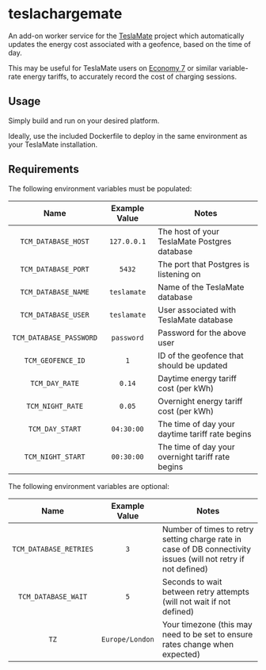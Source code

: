 # teslachargemate
An add-on worker service for the [TeslaMate](https://github.com/adriankumpf/teslamate) project which automatically updates the energy cost associated with a geofence, based on the time of day.

This may be useful for TeslaMate users on [Economy 7](https://en.wikipedia.org/wiki/Economy_7) or similar variable-rate energy tariffs, to accurately record the cost of charging sessions.

## Usage

Simply build and run on your desired platform.

Ideally, use the included Dockerfile to deploy in the same environment as your TeslaMate installation.

## Requirements

The following environment variables must be populated:

| Name                     | Example Value       | Notes                                             |
|:------------------------:|:-------------------:|---------------------------------------------------|
| `TCM_DATABASE_HOST`      | `127.0.0.1`         | The host of your TeslaMate Postgres database      |
| `TCM_DATABASE_PORT`      | `5432`              | The port that Postgres is listening on            |
| `TCM_DATABASE_NAME`      | `teslamate`         | Name of the TeslaMate database                    |
| `TCM_DATABASE_USER`      | `teslamate`         | User associated with TeslaMate database           |
| `TCM_DATABASE_PASSWORD`  | `password`          | Password for the above user                       |
| `TCM_GEOFENCE_ID`        | `1`                 | ID of the geofence that should be updated         |
| `TCM_DAY_RATE`           | `0.14`              | Daytime energy tariff cost (per kWh)              |
| `TCM_NIGHT_RATE`         | `0.05`              | Overnight energy tariff cost (per kWh)            |
| `TCM_DAY_START`          | `04:30:00`          | The time of day your daytime tariff rate begins   |
| `TCM_NIGHT_START`        | `00:30:00`          | The time of day your overnight tariff rate begins |

The following environment variables are optional:

| Name                     | Example Value       | Notes                                                                                                          |
|:------------------------:|:-------------------:|----------------------------------------------------------------------------------------------------------------|
| `TCM_DATABASE_RETRIES`   | `3`                 | Number of times to retry setting charge rate in case of DB connectivity issues (will not retry if not defined) |
| `TCM_DATABASE_WAIT`      | `5`                 | Seconds to wait between retry attempts (will not wait if not defined)                                          |
| `TZ`                     | `Europe/London`     | Your timezone (this may need to be set to ensure rates change when expected)                                   |
